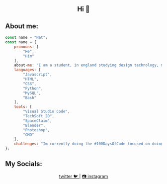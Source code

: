 <div>
<h2 align='center'>Hi 👋</h2>
</div>

About me:
---
<div>
		
```javascript
const name = "Nat";
const name = {
	pronouns: [
		"He", 
		"Him"
	],
	about-me: "I am a student, in england studying design technology, maths and computer science",
	languages: [
		"Javascript", 
		"HTML", 
		"CSS", 
		"Python", 
		"MySQL", 
		"Bash"
	],
	tools: [
		"Visual Studio Code",
		"TechSoft 2D",
		"SpaceClaim",
		"Blender",
		"Photoshop", 
		"CMD"
	],
	challenges: "Im currently doing the #100DaysOfCode focused on doing full stack development",
};
```
My Socials:
---
</div>
<div align='center'>
<a href="https://twitter.com/TheNat__">
	twitter 🐦
</a>
	|
<a href="https://www.instagram.com/thenat.png/">
	📷 instagram 
</a>
	

	
</div>
